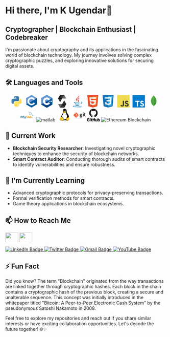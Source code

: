 # Hi there, I'm K Ugendar👋
## Cryptographer | Blockchain Enthusiast | Codebreaker

I'm passionate about cryptography and its applications in the fascinating world of blockchain technology. My journey involves solving complex cryptographic puzzles, and exploring innovative solutions for securing digital assets.

## :hammer_and_wrench: Languages and Tools
<div id="badges" align="center">
  <div>
    <img src="https://raw.githubusercontent.com/devicons/devicon/master/icons/python/python-original.svg" title="Python" alt="Python" width="40" height="40"/>&nbsp;
    <img src="https://github.com/devicons/devicon/raw/master/icons/c/c-original.svg" title="C" alt="C" width="40" height="40"/>&nbsp;
    <img src="https://github.com/devicons/devicon/raw/master/icons/cplusplus/cplusplus-original.svg" title="CPP" alt="C++" width="40" height="40"/>&nbsp;
    <img src="https://github.com/devicons/devicon/raw/master/icons/solidity/solidity-original.svg" title="Solidity" alt="Solidity" width="40" height="40"/>&nbsp;
    <img src="https://raw.githubusercontent.com/devicons/devicon/master/icons/java/java-original.svg" alt="java" width="40" height="40"/>&nbsp;
    <img src="https://github.com/devicons/devicon/blob/master/icons/html5/html5-original.svg" title="HTML5" alt="HTML" width="40" height="40"/>&nbsp;
    <img src="https://github.com/devicons/devicon/raw/master/icons/css3/css3-original.svg" title="CSS3" alt="CSS3" width="40" height="40"/>&nbsp;
    <img src="https://github.com/devicons/devicon/blob/master/icons/javascript/javascript-original.svg" title="JavaScript" alt="JavaScript" width="40" height="40"/>&nbsp;
    <img src="https://raw.githubusercontent.com/devicons/devicon/master/icons/typescript/typescript-original.svg" alt="typescript" width="40" height="40"/>&nbsp;
    <img src="https://github.com/devicons/devicon/raw/master/icons/mongodb/mongodb-original.svg" title="MongoDB" alt="MongoDB" width="40" height="40"/>&nbsp;
    <img src="https://raw.githubusercontent.com/devicons/devicon/master/icons/mysql/mysql-original-wordmark.svg" alt="mysql" width="40" height="40"/>&nbsp;
    <img src="https://img.icons8.com/fluency/48/000000/matlab.png" alt="matlab" width="40" height="40"/>&nbsp;
    <img src="https://github.com/devicons/devicon/raw/master/icons/linux/linux-original.svg" title="Linux" alt="Linux" width="40" height="40"/>&nbsp;
    <img src="https://github.com/devicons/devicon/blob/master/icons/git/git-original-wordmark.svg" title="Git" **alt="Git" width="40" height="40"/>
    <img src="https://github.com/devicons/devicon/blob/master/icons/github/github-original-wordmark.svg" title="GitHub" alt="GitHub" width="40" height="40"/>
    <img src="https://upload.wikimedia.org/wikipedia/commons/6/6f/Ethereum-icon-purple.svg" title="Ethereum Blockchain" alt="Ethereum Blockchain" width="40" height="40"/>
  </div>
</div>

## 🔭 Current Work
- **Blockchain Security Researcher**: Investigating novel cryptographic techniques to enhance the security of blockchain networks.
- **Smart Contract Auditor**: Conducting thorough audits of smart contracts to identify vulnerabilities and ensure robustness.

## 🌱 I'm Currently Learning
- Advanced cryptographic protocols for privacy-preserving transactions.
- Formal verification methods for smart contracts.
- Game theory applications in blockchain ecosystems.

 
## 📫 How to Reach Me
<p align="left">
<a href="https://twitter.com/Ugendar07" target="blank"><img align="center" src="https://cdn.jsdelivr.net/npm/simple-icons@3.0.1/icons/twitter.svg" alt="" height="30" width="40" /></a>
<a href="https://www.linkedin.com/in/kethavath-ugender/" target="blank"><img align="center" src="https://cdn.jsdelivr.net/npm/simple-icons@3.0.1/icons/linkedin.svg" alt="" height="30" width="40" /></a>
 </p>
 <a href="https://www.linkedin.com/in/kethavath-ugender/">
    <img src="https://img.shields.io/badge/LinkedIn-blue?style=for-the-badge&logo=linkedin&logoColor=white" alt="LinkedIn Badge"/>
  </a>
  <a href="https://twitter.com/Ugendar07">
    <img src="https://img.shields.io/badge/Twitter-blue?style=for-the-badge&logo=twitter&logoColor=white" alt="Twitter Badge"/>
  </a>
  <a href="mailto:ugendar07@gmail.com">
    <img src="https://img.shields.io/badge/Gmail-D14836?style=for-the-badge&logo=gmail&logoColor=white" alt="Gmail Badge"/>
  </a>
  <a href="https://studio.youtube.com/channel/UC6pCBmB5nMeOsY6Wt2kvmOg/">
    <img src="https://img.shields.io/badge/YouTube-red?style=for-the-badge&logo=youtube&logoColor=white" alt="YouTube Badge"/>
  </a>


 

## ⚡ Fun Fact
Did you know? The term "Blockchain" originated from the way transactions are linked together through cryptographic hashes. Each block in the chain contains a cryptographic hash of the previous block, creating a secure and unalterable sequence. This concept was initially introduced in the whitepaper titled "Bitcoin: A Peer-to-Peer Electronic Cash System" by the pseudonymous Satoshi Nakamoto in 2008.

Feel free to explore my repositories and reach out if you share similar interests or have exciting collaboration opportunities. Let's decode the future together! 🌐✨
